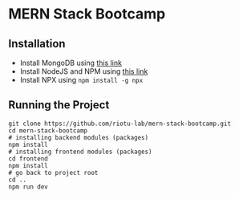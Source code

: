 # MERN Stack Bootcamp

## Installation
- Install MongoDB using [this link](https://www.mongodb.com/try/download/community)
- Install NodeJS and NPM using [this link](https://nodejs.org/en/download/)
- Install NPX using `npm install -g npx`

## Running the Project
```shell
git clone https://github.com/riotu-lab/mern-stack-bootcamp.git
cd mern-stack-bootcamp
# installing backend modules (packages)
npm install
# installing frontend modules (packages)
cd frontend 
npm install
# go back to project root 
cd ..
npm run dev
```
